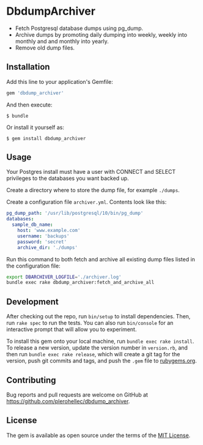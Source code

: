 # DbdumpArchiver

* Fetch Postgresql database dumps using pg_dump.
* Archive dumps by promoting daily dumping into weekly, weekly into monthly and and monthly into yearly.
* Remove old dump files.

## Installation

Add this line to your application's Gemfile:

```ruby
gem 'dbdump_archiver'
```

And then execute:

    $ bundle

Or install it yourself as:

    $ gem install dbdump_archiver

## Usage
Your Postgres install must have a user with CONNECT and SELECT privileges to the databases
you want backed up.

Create a directory where to store the dump file, for example `./dumps`.

Create a configuration file `archiver.yml`.
Contents look like this:

```yaml
pg_dump_path: '/usr/lib/postgresql/10/bin/pg_dump'
databases:
  sample_db_name:
    host: 'www.example.com'
    username: 'backups'
    password: 'secret'
    archive_dir: './dumps'
```

Run this command to both fetch and archive all existing dump files listed in the configuration file:

```sh
export DBARCHIVER_LOGFILE='./archiver.log'
bundle exec rake dbdump_archiver:fetch_and_archive_all
```

## Development

After checking out the repo, run `bin/setup` to install dependencies. Then, run `rake spec` to run the tests. You can also run `bin/console` for an interactive prompt that will allow you to experiment.

To install this gem onto your local machine, run `bundle exec rake install`. To release a new version, update the version number in `version.rb`, and then run `bundle exec rake release`, which will create a git tag for the version, push git commits and tags, and push the `.gem` file to [rubygems.org](https://rubygems.org).

## Contributing

Bug reports and pull requests are welcome on GitHub at https://github.com/plerohellec/dbdump_archiver.

## License

The gem is available as open source under the terms of the [MIT License](https://opensource.org/licenses/MIT).
